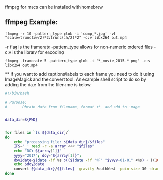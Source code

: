 ffmpeg for macs can be installed with homebrew

ffmpeg Example:
---------------

`ffmpeg -r 10 -pattern_type glob -i 'comp_*.jpg' -vf "scale=trunc(iw/2)*2:trunc(ih/2)*2" -c:v libx264 out.mp4`

-r flag is the framerate
-pattern_type allows for non-numeric ordered files
-c:v is the library for encoding


`ffmpeg -framerate 5 -pattern_type glob -i "*_movie_2015-*.png" -c:v libx264 out.mp4`


** if you want to add captions/labels to each frame you need to do it using ImageMagick and the convert tool.  An example shell script to do so by adding the date from the filename is below.

```bash
#!/bin/bash

# Purpose:
#       Obtain date from filename, format it, and add to image


data_dir=${PWD}


for files in `ls ${data_dir}/`
do
    echo "processing file: ${data_dir}/$files"
    IFS='_' read -r -a array <<< "$files"
    echo "DOY ${array[1]}"
    yyyy="2017"; doy="${array[1]}"; 
    doy2date=$(date -jf %s $(($(date -jf "%F" "$yyyy-01-01" +%s) + ((10#$doy - 1)) * 86400)) +"%F")
    echo $doy2date
    convert ${data_dir}/${files} -gravity SouthWest -pointsize 30 -draw "fill black  text 50,80  '$doy2date'"  ${array[1]}.jpg
done
```